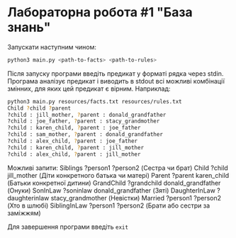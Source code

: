 # Лабораторна робота #1 "База знань"

Запускати наступним чином:

``` bash
python3 main.py <path-to-facts> <path-to-rules>
```

Після запуску програми введіть предикат у форматі рядка через stdin. Програма аналізує предикат і виводить в stdout всі можливі комбінації змінних, для яких цей предикат є вірним. Наприклад:

``` bash
python3 main.py resources/facts.txt resources/rules.txt
Child ?child ?parent
?child : jill_mother, ?parent : donald_grandfather
?child : joe_father, ?parent : stacy_grandmother
?child : karen_child, ?parent : joe_father
?child : sam_mother, ?parent : donald_grandfather
?child : alex_child, ?parent : joe_father
?child : karen_child, ?parent : jill_mother
?child : alex_child, ?parent : jill_mother
```

Можливі запити:
Siblings ?person1 ?person2 (Сестра чи брат)
Child ?child jill_mother (Діти конкретного батька чи матері)
Parent ?parent karen_child (Батьки конкретної дитини)
GrandChild ?grandchild donald_grandfather (Онуки)
SonInLaw ?soninlaw donald_grandfather (Зяті)
DaughterInLaw ?daughterinlaw stacy_grandmother (Невістки)
Married ?person1 ?person2 (Хто в шлюбі)
SiblingInLaw ?person1 ?person2 (Брати або сестри за заміжжям)


Для завершення програми введіть `exit`

